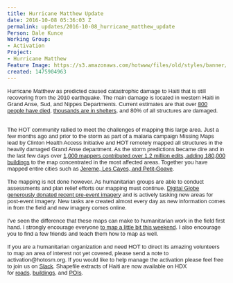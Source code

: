 ```yaml
---
title: Hurricane Matthew Update
date: 2016-10-08 05:36:03 Z
permalink: updates/2016-10-08_hurricane_matthew_update
Person: Dale Kunce
Working Group:
- Activation
Project:
- Hurricane Matthew
Feature Image: https://s3.amazonaws.com/hotwww/files/old/styles/banner/public/30144517616_fe5c10a6bf_k.jpg
created: 1475904963
---
```


<p><span style="color: #222222; font-family: arial, sans-serif; font-size: small; font-style: normal; font-variant-ligatures: normal; font-variant-caps: normal; font-weight: normal;">Hurricane Matthew as predicted caused catastrophic damage to Haiti that is still recovering from the 2010 earthquake. The main damage is located in western Haiti in Grand Anse, Sud, and Nippes Departments. Current estimates are that over <a href="http://www.nytimes.com/2016/10/08/world/americas/after-hurricane-matthew-devastation-in-southern-haiti.html" target="_blank">800 people have died</a>, <a href="%20https://app.klipfolio.com/published/ec77978d9513651515591847f84e4e61/hurricane-matthew-#" target="_blank">thousands are in shelters</a>, and 80% of all structures are damaged.</span></p><div style="color: #222222; font-family: arial, sans-serif; font-size: small; font-style: normal; font-variant-ligatures: normal; font-variant-caps: normal; font-weight: normal;">&nbsp;</div><div style="color: #222222; font-family: arial, sans-serif; font-size: small; font-style: normal; font-variant-ligatures: normal; font-variant-caps: normal; font-weight: normal;">The HOT community rallied to meet the challenges of mapping this large area. Just a few months ago and prior to the storm as part of a malaria campaign Missing Maps lead by Clinton Health Access Initiative and HOT remotely mapped all structures in the heavily damaged Grand Anse department. As the storm predictions became dire and in the last few days over <a href="http://resultmaps.neis-one.org/osm-changesets?comment=hurricanematthew#9/18.3650/-73.5315" target="_blank">1,000 mappers contributed over 1.2 million edits, adding 180,000 buildings</a> to the map concentrated in the most affected areas. Together you have mapped entire cities such as <a href="http://bl.ocks.org/d/40e98b36a9b97a6869c04555c127c930" target="_blank">Jereme, Les Cayes, and Petit-Goave</a>.</div><div style="color: #222222; font-family: arial, sans-serif; font-size: small; font-style: normal; font-variant-ligatures: normal; font-variant-caps: normal; font-weight: normal;">&nbsp;</div><div style="color: #222222; font-family: arial, sans-serif; font-size: small; font-style: normal; font-variant-ligatures: normal; font-variant-caps: normal; font-weight: normal;">The mapping is not done however. As humanitarian groups are able to conduct assessments and plan relief efforts our mapping must continue. <a href="http://blog.digitalglobe.com/2016/10/07/open-data-volunteer-mapping-to-support-hurricane-response-in-haiti/" target="_blank">Digital Globe generously donated recent pre-event imagery</a> and is actively tasking new areas for post-event imagery. New tasks are created almost every day as new information comes in from the field and new imagery comes online.&nbsp;</div><div style="color: #222222; font-family: arial, sans-serif; font-size: small; font-style: normal; font-variant-ligatures: normal; font-variant-caps: normal; font-weight: normal;">&nbsp;</div><div style="color: #222222; font-family: arial, sans-serif; font-size: small; font-style: normal; font-variant-ligatures: normal; font-variant-caps: normal; font-weight: normal;">I've seen the difference that these maps can make to humanitarian work in the field first hand. I strongly encourage everyone <a href="http://tasks.hotosm.org" target="_blank">to map a little bit this weekend</a>. I also encourage you to find a few friends and teach them how to map as well.&nbsp;</div><div style="color: #222222; font-family: arial, sans-serif; font-size: small; font-style: normal; font-variant-ligatures: normal; font-variant-caps: normal; font-weight: normal;">&nbsp;</div><div style="color: #222222; font-family: arial, sans-serif; font-size: small; font-style: normal; font-variant-ligatures: normal; font-variant-caps: normal; font-weight: normal;">If you are a humanitarian organization and need HOT to direct its amazing volunteers to map an area of interest not yet covered, please send a note to activation@hotosm.org. If you would like to help manage the activation please feel free to join us on <a href="%20https://hotosm-slack.herokuapp.com/" target="_blank">Slack</a>.&nbsp;<span style="font-style: normal; font-variant-ligatures: normal; font-variant-caps: normal; font-weight: normal; font-size: small; font-family: arial, sans-serif;">Shapefile extracts of Haiti are now available on HDX for&nbsp;</span><a style="font-style: normal; font-variant-ligatures: normal; font-variant-caps: normal; font-weight: normal; font-size: small; font-family: arial, sans-serif;" href="https://data.humdata.org/dataset/haiti-openstreetmap-extract-roads" target="_blank">roads</a><span style="font-style: normal; font-variant-ligatures: normal; font-variant-caps: normal; font-weight: normal; font-size: small; font-family: arial, sans-serif;">,&nbsp;</span><a style="font-style: normal; font-variant-ligatures: normal; font-variant-caps: normal; font-weight: normal; font-size: small; font-family: arial, sans-serif;" href="https://data.humdata.org/dataset/haiti-openstreetmap-extract-buildings" target="_blank">buildings</a><span style="font-style: normal; font-variant-ligatures: normal; font-variant-caps: normal; font-weight: normal; font-size: small; font-family: arial, sans-serif;">, and&nbsp;</span><a style="font-style: normal; font-variant-ligatures: normal; font-variant-caps: normal; font-weight: normal; font-size: small; font-family: arial, sans-serif;" href="https://data.humdata.org/dataset/haiti-openstreetmap-extract-pois" target="_blank">POIs</a><span style="font-style: normal; font-variant-ligatures: normal; font-variant-caps: normal; font-weight: normal; font-size: small; font-family: arial, sans-serif;">.</span></div>

